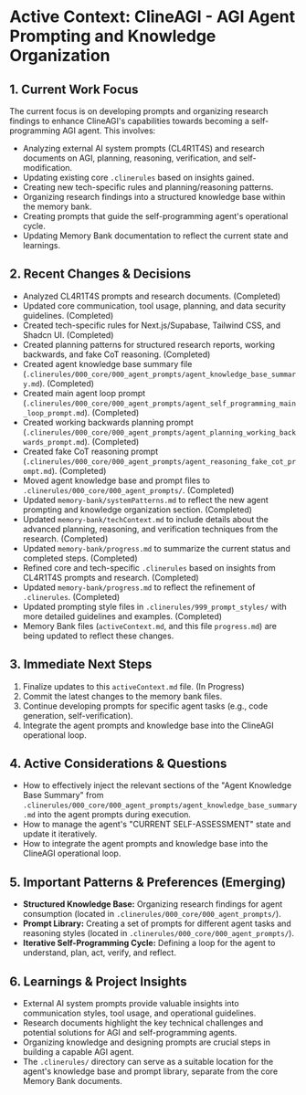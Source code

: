 # Active Context: ClineAGI - AGI Agent Prompting and Knowledge Organization

## 1. Current Work Focus
The current focus is on developing prompts and organizing research findings to enhance ClineAGI's capabilities towards becoming a self-programming AGI agent. This involves:
- Analyzing external AI system prompts (CL4R1T4S) and research documents on AGI, planning, reasoning, verification, and self-modification.
- Updating existing core `.clinerules` based on insights gained.
- Creating new tech-specific rules and planning/reasoning patterns.
- Organizing research findings into a structured knowledge base within the memory bank.
- Creating prompts that guide the self-programming agent's operational cycle.
- Updating Memory Bank documentation to reflect the current state and learnings.

## 2. Recent Changes & Decisions
-   Analyzed CL4R1T4S prompts and research documents. (Completed)
-   Updated core communication, tool usage, planning, and data security guidelines. (Completed)
-   Created tech-specific rules for Next.js/Supabase, Tailwind CSS, and Shadcn UI. (Completed)
-   Created planning patterns for structured research reports, working backwards, and fake CoT reasoning. (Completed)
-   Created agent knowledge base summary file (`.clinerules/000_core/000_agent_prompts/agent_knowledge_base_summary.md`). (Completed)
-   Created main agent loop prompt (`.clinerules/000_core/000_agent_prompts/agent_self_programming_main_loop_prompt.md`). (Completed)
-   Created working backwards planning prompt (`.clinerules/000_core/000_agent_prompts/agent_planning_working_backwards_prompt.md`). (Completed)
-   Created fake CoT reasoning prompt (`.clinerules/000_core/000_agent_prompts/agent_reasoning_fake_cot_prompt.md`). (Completed)
-   Moved agent knowledge base and prompt files to `.clinerules/000_core/000_agent_prompts/`. (Completed)
-   Updated `memory-bank/systemPatterns.md` to reflect the new agent prompting and knowledge organization section. (Completed)
-   Updated `memory-bank/techContext.md` to include details about the advanced planning, reasoning, and verification techniques from the research. (Completed)
-   Updated `memory-bank/progress.md` to summarize the current status and completed steps. (Completed)
-   Refined core and tech-specific `.clinerules` based on insights from CL4R1T4S prompts and research. (Completed)
-   Updated `memory-bank/progress.md` to reflect the refinement of `.clinerules`. (Completed)
-   Updated prompting style files in `.clinerules/999_prompt_styles/` with more detailed guidelines and examples. (Completed)
-   Memory Bank files (`activeContext.md`, and this file `progress.md`) are being updated to reflect these changes.

## 3. Immediate Next Steps
1.  Finalize updates to this `activeContext.md` file. (In Progress)
2.  Commit the latest changes to the memory bank files.
3.  Continue developing prompts for specific agent tasks (e.g., code generation, self-verification).
4.  Integrate the agent prompts and knowledge base into the ClineAGI operational loop.

## 4. Active Considerations & Questions
-   How to effectively inject the relevant sections of the "Agent Knowledge Base Summary" from `.clinerules/000_core/000_agent_prompts/agent_knowledge_base_summary.md` into the agent prompts during execution.
-   How to manage the agent's "CURRENT SELF-ASSESSMENT" state and update it iteratively.
-   How to integrate the agent prompts and knowledge base into the ClineAGI operational loop.

## 5. Important Patterns & Preferences (Emerging)
-   **Structured Knowledge Base:** Organizing research findings for agent consumption (located in `.clinerules/000_core/000_agent_prompts/`).
-   **Prompt Library:** Creating a set of prompts for different agent tasks and reasoning styles (located in `.clinerules/000_core/000_agent_prompts/`).
-   **Iterative Self-Programming Cycle:** Defining a loop for the agent to understand, plan, act, verify, and reflect.

## 6. Learnings & Project Insights
-   External AI system prompts provide valuable insights into communication styles, tool usage, and operational guidelines.
-   Research documents highlight the key technical challenges and potential solutions for AGI and self-programming agents.
-   Organizing knowledge and designing prompts are crucial steps in building a capable AGI agent.
-   The `.clinerules/` directory can serve as a suitable location for the agent's knowledge base and prompt library, separate from the core Memory Bank documents.
